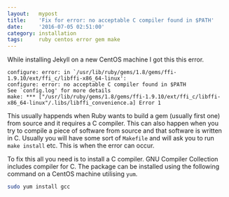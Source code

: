 ```yaml
---
layout:   mypost
title:    'Fix for error: no acceptable C compiler found in $PATH'
date:     '2016-07-05 02:51:00'
category: installation
tags:     ruby centos error gem make
---
```


While installing Jekyll on a new CentOS machine I got this this error.

```
configure: error: in `/usr/lib/ruby/gems/1.8/gems/ffi-1.9.10/ext/ffi_c/libffi-x86_64-linux':
configure: error: no acceptable C compiler found in $PATH
See `config.log' for more details
make: *** ["/usr/lib/ruby/gems/1.8/gems/ffi-1.9.10/ext/ffi_c/libffi-x86_64-linux"/.libs/libffi_convenience.a] Error 1
```

This usually happends when Ruby wants to build a gem (usually first one) from source and it requires a C compiler. This can also happen when you try to compile a piece of software from source and that software is written in C. Usually you will have some sort of `Makefile` and will ask you to run `make install` etc. This is when the error can occur.

To fix this all you need is to install a C compiler. GNU Compiler Collection includes compiler for C. The package can be installed using the following command on a CentOS machine utilising `yum`.

```bash
sudo yum install gcc
```
